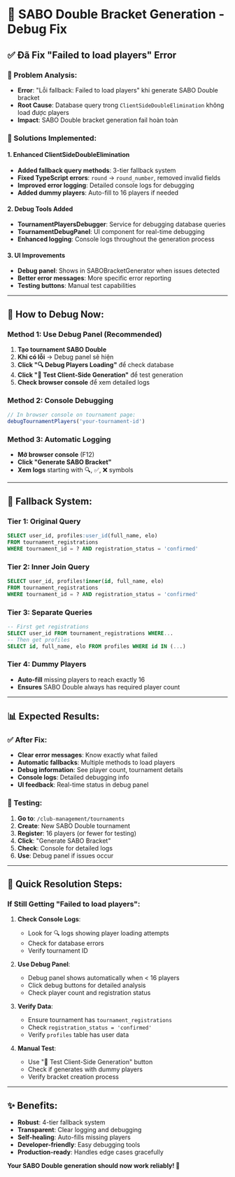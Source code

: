 # 🔧 SABO Double Bracket Generation - Debug Fix

## **✅ Đã Fix "Failed to load players" Error**

### **🎯 Problem Analysis:**
- **Error**: "Lỗi fallback: Failed to load players" khi generate SABO Double bracket
- **Root Cause**: Database query trong `ClientSideDoubleElimination` không load được players
- **Impact**: SABO Double bracket generation fail hoàn toàn

### **🔧 Solutions Implemented:**

#### **1. Enhanced ClientSideDoubleElimination**
- **Added fallback query methods**: 3-tier fallback system
- **Fixed TypeScript errors**: `round` → `round_number`, removed invalid fields
- **Improved error logging**: Detailed console logs for debugging
- **Added dummy players**: Auto-fill to 16 players if needed

#### **2. Debug Tools Added**
- **TournamentPlayersDebugger**: Service for debugging database queries
- **TournamentDebugPanel**: UI component for real-time debugging
- **Enhanced logging**: Console logs throughout the generation process

#### **3. UI Improvements**
- **Debug panel**: Shows in SABOBracketGenerator when issues detected
- **Better error messages**: More specific error reporting
- **Testing buttons**: Manual test capabilities

---

## **🧪 How to Debug Now:**

### **Method 1: Use Debug Panel (Recommended)**
1. **Tạo tournament SABO Double** 
2. **Khi có lỗi** → Debug panel sẽ hiện
3. **Click "🔍 Debug Players Loading"** để check database
4. **Click "🧪 Test Client-Side Generation"** để test generation
5. **Check browser console** để xem detailed logs

### **Method 2: Console Debugging**
```javascript
// In browser console on tournament page:
debugTournamentPlayers('your-tournament-id')
```

### **Method 3: Automatic Logging**
- **Mở browser console** (F12)
- **Click "Generate SABO Bracket"**
- **Xem logs** starting with 🔍, ✅, ❌ symbols

---

## **🔄 Fallback System:**

### **Tier 1: Original Query**
```sql
SELECT user_id, profiles:user_id(full_name, elo)
FROM tournament_registrations
WHERE tournament_id = ? AND registration_status = 'confirmed'
```

### **Tier 2: Inner Join Query**
```sql
SELECT user_id, profiles!inner(id, full_name, elo)
FROM tournament_registrations
WHERE tournament_id = ? AND registration_status = 'confirmed'
```

### **Tier 3: Separate Queries**
```sql
-- First get registrations
SELECT user_id FROM tournament_registrations WHERE...
-- Then get profiles
SELECT id, full_name, elo FROM profiles WHERE id IN (...)
```

### **Tier 4: Dummy Players**
- **Auto-fill** missing players to reach exactly 16
- **Ensures** SABO Double always has required player count

---

## **📊 Expected Results:**

### **✅ After Fix:**
- **Clear error messages**: Know exactly what failed
- **Automatic fallbacks**: Multiple methods to load players
- **Debug information**: See player count, tournament details
- **Console logs**: Detailed debugging info
- **UI feedback**: Real-time status in debug panel

### **🚀 Testing:**
1. **Go to**: `/club-management/tournaments`
2. **Create**: New SABO Double tournament
3. **Register**: 16 players (or fewer for testing)
4. **Click**: "Generate SABO Bracket"
5. **Check**: Console for detailed logs
6. **Use**: Debug panel if issues occur

---

## **🎯 Quick Resolution Steps:**

### **If Still Getting "Failed to load players":**

1. **Check Console Logs**:
   - Look for 🔍 logs showing player loading attempts
   - Check for database errors
   - Verify tournament ID

2. **Use Debug Panel**:
   - Debug panel shows automatically when < 16 players
   - Click debug buttons for detailed analysis
   - Check player count and registration status

3. **Verify Data**:
   - Ensure tournament has `tournament_registrations` 
   - Check `registration_status = 'confirmed'`
   - Verify `profiles` table has user data

4. **Manual Test**:
   - Use "🧪 Test Client-Side Generation" button
   - Check if generates with dummy players
   - Verify bracket creation process

---

## **✨ Benefits:**
- **Robust**: 4-tier fallback system
- **Transparent**: Clear logging and debugging
- **Self-healing**: Auto-fills missing players
- **Developer-friendly**: Easy debugging tools
- **Production-ready**: Handles edge cases gracefully

**Your SABO Double generation should now work reliably! 🎉**
